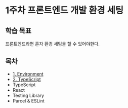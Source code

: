 # 1주차 프론트엔드 개발 환경 세팅

## 학습 목표

프론트엔드라면 혼자 환경 세팅을 할 수 있어야한다.

## 목차
- [1. Environment](week01/environment.md)
- [2. TypeScript](week01/typescript.md)
- TypeScript
- React
- Testing Library
- Parcel & ESLint